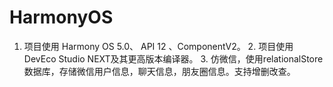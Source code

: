 # HarmonyOS
1. 项目使用 Harmony OS 5.0、 API 12 、ComponentV2。   2. 项目使用DevEco Studio NEXT及其更高版本编译器。   3. 仿微信，使用relationalStore数据库，存储微信用户信息，聊天信息，朋友圈信息。支持增删改查。
